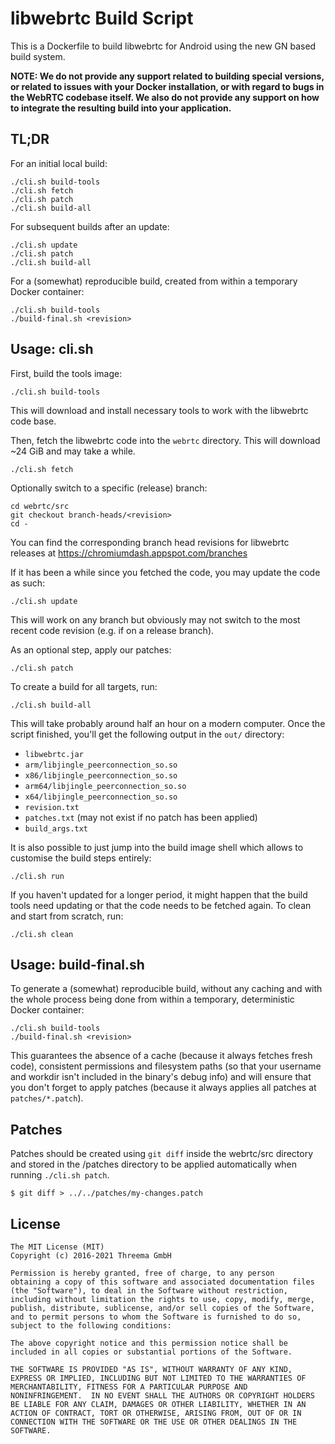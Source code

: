 # libwebrtc Build Script

This is a Dockerfile to build libwebrtc for Android using the new GN based
build system.

**NOTE: We do not provide any support related to building special versions, or
related to issues with your Docker installation, or with regard to bugs in the
WebRTC codebase itself. We also do not provide any support on how to integrate
the resulting build into your application.**

## TL;DR

For an initial local build:

    ./cli.sh build-tools
    ./cli.sh fetch
    ./cli.sh patch
    ./cli.sh build-all

For subsequent builds after an update:

    ./cli.sh update
    ./cli.sh patch
    ./cli.sh build-all

For a (somewhat) reproducible build, created from within a temporary Docker container:

    ./cli.sh build-tools
    ./build-final.sh <revision>

## Usage: cli.sh

First, build the tools image:

    ./cli.sh build-tools

This will download and install necessary tools to work with the libwebrtc code
base.

Then, fetch the libwebrtc code into the `webrtc` directory. This will download
~24 GiB and may take a while.

    ./cli.sh fetch

Optionally switch to a specific (release) branch:

    cd webrtc/src
    git checkout branch-heads/<revision>
    cd -

You can find the corresponding branch head revisions for libwebrtc releases at
https://chromiumdash.appspot.com/branches

If it has been a while since you fetched the code, you may update the code as
such:

    ./cli.sh update

This will work on any branch but obviously may not switch to the most recent
code revision (e.g. if on a release branch).

As an optional step, apply our patches:

    ./cli.sh patch

To create a build for all targets, run:

    ./cli.sh build-all

This will take probably around half an hour on a modern computer. Once the
script finished, you'll get the following output in the `out/` directory:

 - `libwebrtc.jar`
 - `arm/libjingle_peerconnection_so.so`
 - `x86/libjingle_peerconnection_so.so`
 - `arm64/libjingle_peerconnection_so.so`
 - `x64/libjingle_peerconnection_so.so`
 - `revision.txt`
 - `patches.txt` (may not exist if no patch has been applied)
 - `build_args.txt`

It is also possible to just jump into the build image shell which allows to
customise the build steps entirely:

    ./cli.sh run

If you haven't updated for a longer period, it might happen that the build
tools need updating or that the code needs to be fetched again. To clean and
start from scratch, run:

    ./cli.sh clean

## Usage: build-final.sh

To generate a (somewhat) reproducible build, without any caching and with the
whole process being done from within a temporary, deterministic Docker
container:

    ./cli.sh build-tools
    ./build-final.sh <revision>

This guarantees the absence of a cache (because it always fetches fresh code),
consistent permissions and filesystem paths (so that your username and workdir
isn't included in the binary's debug info) and will ensure that you don't
forget to apply patches (because it always applies all patches at
`patches/*.patch`).


## Patches

Patches should be created using `git diff` inside the webrtc/src directory and
stored in the /patches directory to be applied automatically when running
`./cli.sh patch`.

    $ git diff > ../../patches/my-changes.patch

## License

    The MIT License (MIT)
    Copyright (c) 2016-2021 Threema GmbH

    Permission is hereby granted, free of charge, to any person
    obtaining a copy of this software and associated documentation files
    (the "Software"), to deal in the Software without restriction,
    including without limitation the rights to use, copy, modify, merge,
    publish, distribute, sublicense, and/or sell copies of the Software,
    and to permit persons to whom the Software is furnished to do so,
    subject to the following conditions:

    The above copyright notice and this permission notice shall be
    included in all copies or substantial portions of the Software.

    THE SOFTWARE IS PROVIDED "AS IS", WITHOUT WARRANTY OF ANY KIND,
    EXPRESS OR IMPLIED, INCLUDING BUT NOT LIMITED TO THE WARRANTIES OF
    MERCHANTABILITY, FITNESS FOR A PARTICULAR PURPOSE AND
    NONINFRINGEMENT.  IN NO EVENT SHALL THE AUTHORS OR COPYRIGHT HOLDERS
    BE LIABLE FOR ANY CLAIM, DAMAGES OR OTHER LIABILITY, WHETHER IN AN
    ACTION OF CONTRACT, TORT OR OTHERWISE, ARISING FROM, OUT OF OR IN
    CONNECTION WITH THE SOFTWARE OR THE USE OR OTHER DEALINGS IN THE
    SOFTWARE.
